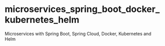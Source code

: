 # microservices_spring_boot_docker_kubernetes_helm
Microservices with Spring Boot, Spring Cloud, Docker, Kubernetes and Helm
